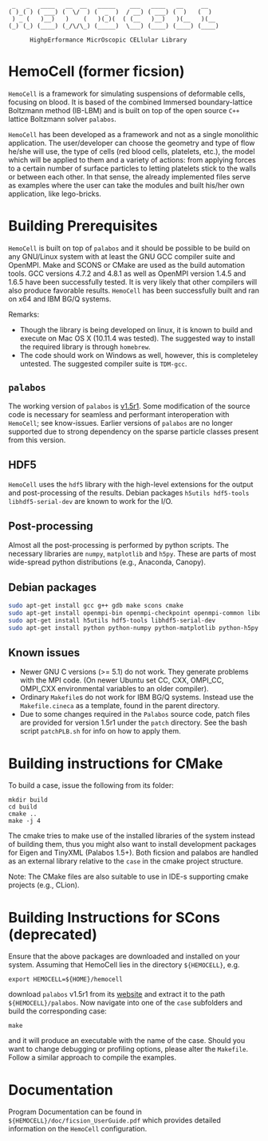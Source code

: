      _   _   ____   __  __   _____    ___   ____   __     __   
    ( )_( ) ( ___) (  \/  ) (  _  )  / __) ( ___) (  )   (  )  
     ) _ (   )__)   )    (   )(_)(  ( (__   )__)   )(__   )(__ 
    (_) (_) (____) (_/\/\_) (_____)  \___) (____) (____) (____)   

          HighpErformance MicrOscopic CELlular Library


HemoCell (former ficsion)
==========

`HemoCell` is a framework for simulating suspensions of deformable cells, focusing on blood. It is based of the combined Immersed boundary-lattice Boltzmann method (IB-LBM) and is built on top of the open source `C++` lattice Boltzmann solver `palabos`.

`HemoCell` has been developed as a framework and not as a single monolithic application. The user/developer can choose the geometry and type of flow he/she will use, the type of cells (red blood cells, platelets, etc.), the model which will be applied to them and a variety of actions: from applying forces to a certain number of surface particles to letting platelets stick to the walls or between each other. In that sense, the already implemented files serve as examples where the user can take the modules and built his/her own application, like lego-bricks.

Building Prerequisites
====================

`HemoCell` is built on top of `palabos` and it should be possible to be build on any GNU/Linux system with at least the GNU GCC compiler suite and OpenMPI. Make and SCONS or CMake are used as the build automation tools. GCC versions 4.7.2 and 4.8.1 as well as OpenMPI version 1.4.5 and 1.6.5 have been successfully tested. It is very likely that other compilers will also produce favorable results. `HemoCell` has been successfully built and ran on x64 and IBM BG/Q systems. 

Remarks:

- Though the library is being developed on linux, it is known to build and execute on Mac OS X (10.11.4 was tested). The suggested way to install the required library is through `homebrew`.
- The code should work on Windows as well, however, this is completeley untested. The suggested compiler suite is `TDM-gcc`.

## `palabos`
The working version of `palabos` is [v1.5r1](http://www.palabos.org/images/palabos_releases/palabos-v1.5r1.zip). Some modification of the source code is necessary for seamless and performant interoperation with `HemoCell`; see know-issues. Earlier versions of `palabos` are no longer supported due to strong dependency on the sparse particle classes present from this version.

## HDF5
`HemoCell` uses the `hdf5` library with the high-level extensions for the output and post-processing of the results. Debian packages `h5utils hdf5-tools libhdf5-serial-dev` are known to work for the I/O.

## Post-processing
Almost all the post-processing is performed by python scripts. The necessary libraries are `numpy`, `matplotlib` and `h5py`. These are parts of most wide-spread python distributions (e.g., Anaconda, Canopy).

## Debian packages

```bash
sudo apt-get install gcc g++ gdb make scons cmake
sudo apt-get install openmpi-bin openmpi-checkpoint openmpi-common libopenmpi-dev
sudo apt-get install h5utils hdf5-tools libhdf5-serial-dev
sudo apt-get install python python-numpy python-matplotlib python-h5py
```


## Known issues
* Newer GNU C versions (>= 5.1) do not work. They generate problems with the MPI code. (On newer Ubuntu set CC, CXX, OMPI_CC, OMPI_CXX environmental variables to an older compiler).
* Ordinary `Makefile`s do not work for IBM BG/Q systems. Instead use the `Makefile.cineca` as a template, found in the parent directory.
* Due to some changes required in the `Palabos` source code, patch files are provided for version 1.5r1 under the `patch` directory. See the bash script `patchPLB.sh` for info on how to apply them.



Building instructions for CMake
================================

To build a case, issue the following from its folder:

```shell
mkdir build
cd build
cmake ..
make -j 4
```

The cmake tries to make use of the installed libraries of the system instead of building them, thus you might also want to install
development packages for Eigen and TinyXML (Palabos 1.5+). 
Both ficsion and palabos are handled as an external library relative to the `case` in the cmake project structure.

Note: The CMake files are also suitable to use in IDE-s supporting cmake projects (e.g., CLion).


Building Instructions for SCons (deprecated)
============================================

Ensure that the above packages are downloaded and installed on your system. Assuming that HemoCell lies in the directory `${HEMOCELL}`,  e.g. 
```shell
export HEMOCELL=${HOME}/hemocell
```
download `palabos` v1.5r1 from its [website](http://www.palabos.org/images/palabos_releases/palabos-v1.5r1.zip) and extract it to the path `${HEMOCELL}/palabos`. Now navigate into one of the `case` subfolders and build the corresponding case:

``` shell
make
```
and it will produce an executable with the name of the case. Should you want to change debugging or profiling options, please alter the `Makefile`. Follow a similar approach to compile the examples.

Documentation
=============

Program Documentation can be found in `${HEMOCELL}/doc/ficsion_UserGuide.pdf` which provides detailed information on the `HemoCell` configuration.